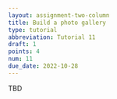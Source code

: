 ```yaml
---
layout: assignment-two-column
title: Build a photo gallery
type: tutorial
abbreviation: Tutorial 11
draft: 1
points: 4
num: 11
due_date: 2022-10-28
---
```

TBD